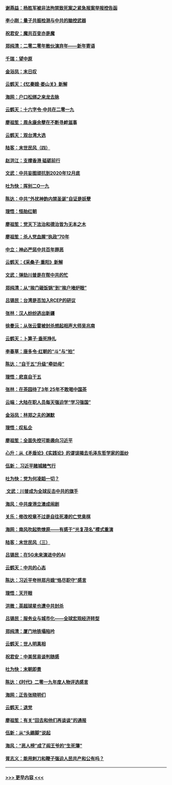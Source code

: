 #### [谢燕益：杨胜军被非法拘禁致死案之紧急报案举报控告函](../pages/nsc993/n11756134.md?t=01012244) 
#### [李小刚：量子共振检测与中共的脑控武器](../pages/nsc993/n11754518.md?t=01012244) 
#### [祝君安：魔共百变亦是魔](../pages/nsc993/n11754469.md?t=01012244) 
#### [郑纯清：二零二零年散伙演弃年——新年寄语](../pages/nsc993/n11754195.md?t=01012244) 
#### [千瑞：望中原](../pages/nsc993/n11754159.md?t=01012244) 
#### [金浴凤：末日叹](../pages/nsc993/n11752359.md?t=01012244) 
#### [云鹤天：《忆秦娥‧娄山关》新解](../pages/nsc993/n11752348.md?t=01012244) 
#### [海网：户口松绑之来龙去脉](../pages/nsc993/n11752328.md?t=01012244) 
#### [云鹤天：十六字令‧中共在二零一九](../pages/nsc993/n11752305.md?t=01012244) 
#### [廖祖笙：周永康余孽在不断寻衅滋事](../pages/nsc993/n11751013.md?t=01012244) 
#### [云鹤天：观台湾大选](../pages/nsc993/n11751007.md?t=01012244) 
#### [陆客：末世民风（四）](../pages/nsc993/n11749203.md?t=01012244) 
#### [赵洪江：支撑香港 砥砺前行](../pages/nsc993/n11748482.md?t=01012244) 
#### [文武：中共妄图顽抗到2020年12月底](../pages/nsc993/n11748446.md?t=01012244) 
#### [吐为快：挥别二O一九](../pages/nsc993/n11748411.md?t=01012244) 
#### [陈达：中共“外扰神韵内禁圣诞”自证是妖孽](../pages/nsc993/n11748226.md?t=01012244) 
#### [理悟：怪胎红朝](../pages/nsc993/n11748206.md?t=01012244) 
#### [廖祖笙：党天下法治和德治皆为无本之木](../pages/nsc993/n11748135.md?t=01012244) 
#### [廖祖笙：杀人党血腥“执政”70年](../pages/nsc993/n11745144.md?t=01012244) 
#### [中立：神必严惩中共百年罪恶](../pages/nsc993/n11744970.md?t=01012244) 
#### [云鹤天：《采桑子‧重阳》新解](../pages/nsc993/n11744948.md?t=01012244) 
#### [文武：弹劾川普是在帮中共的忙](../pages/nsc993/n11744758.md?t=01012244) 
#### [郑纯清：从“挨门砸饭锅”到“挨户堵炉眼”](../pages/nsc993/n11744745.md?t=01012244) 
#### [吕锡民：台湾是否加入RCEP的研议](../pages/nsc993/n11744701.md?t=01012244) 
#### [张林：汉人纷纷逃出新疆](../pages/nsc993/n11743530.md?t=01012244) 
#### [徐曼沅：从张云雷被封杀想起相声大师吴兆南](../pages/nsc993/n11741816.md?t=01012244) 
#### [云鹤天：卜算子‧垂死挣扎](../pages/nsc993/n11739956.md?t=01012244) 
#### [李春草：唐多令‧红朝的“斗”与“拍”](../pages/nsc993/n11739830.md?t=01012244) 
#### [陈达：“自干五”升级“牵妨母”](../pages/nsc993/n11739724.md?t=01012244) 
#### [理悟：悲哀自干五](../pages/nsc993/n11739547.md?t=01012244) 
#### [张林：在茶园待了3年 25年不敢喝中国茶](../pages/nsc993/n11739240.md?t=01012244) 
#### [云端：大陆在职人员每天强迫学“学习强国”](../pages/nsc993/n11738735.md?t=01012244) 
#### [金浴凤：林郑之夫的渊默](../pages/nsc993/n11737735.md?t=01012244) 
#### [理悟：叹私企](../pages/nsc993/n11737715.md?t=01012244) 
#### [廖祖笙：全面失控可能袭向习近平](../pages/nsc993/n11737704.md?t=01012244) 
#### [心升：从《矛盾论》《实践论》的谬误揭去毛泽东哲学家的面纱](../pages/nsc993/n11736962.md?t=01012244) 
#### [伍新： 习近平赌城赌气行](../pages/nsc993/n11736929.md?t=01012244) 
#### [吐为快：党为何凌蹈一切？](../pages/nsc993/n11736915.md?t=01012244) 
#### [ 文武：川普成为全球反击中共的旗手](../pages/nsc993/n11736882.md?t=01012244) 
#### [海风：中共废港立澳成闹剧](../pages/nsc993/n11735857.md?t=01012244) 
#### [关乐：修改校章不过是自往死凑的亡党臭棋](../pages/nsc993/n11735097.md?t=01012244) 
#### [海网：南风吹起势燎原——有感于“光复茂名”模式重演](../pages/nsc993/n11732308.md?t=01012244) 
#### [陆客：末世民风（三）](../pages/nsc993/n11732211.md?t=01012244) 
#### [吕锡民：在5G未来演进中的AI](../pages/nsc993/n11730010.md?t=01012244) 
#### [云鹤天：中共的心态](../pages/nsc993/n11729906.md?t=01012244) 
#### [陈达：习近平夸林郑月娥“恪尽职守”感言](../pages/nsc993/n11729881.md?t=01012244) 
#### [理悟：天开眼](../pages/nsc993/n11729699.md?t=01012244) 
#### [洪微：英超球星也遭中共封杀](../pages/nsc993/n11727243.md?t=01012244) 
#### [吕锡民：服务业与城市化——全球宏观经济转型](../pages/nsc993/n11725845.md?t=01012244) 
#### [郑纯清：厦门地铁塌陷吟](../pages/nsc993/n11725813.md?t=01012244) 
#### [云鹤天：世人明真相](../pages/nsc993/n11725621.md?t=01012244) 
#### [祝君安：中美贸易谈判随感](../pages/nsc993/n11725609.md?t=01012244) 
#### [吐为快：末朝即景](../pages/nsc993/n11723365.md?t=01012244) 
#### [陈达：《时代》二零一九年度人物评选感言](../pages/nsc993/n11723337.md?t=01012244) 
#### [海网：正告张晓明们](../pages/nsc993/n11723228.md?t=01012244) 
#### [云鹤天：退党](../pages/nsc993/n11723056.md?t=01012244) 
#### [廖祖笙：有关“回去和他们再谈谈”的通报](../pages/nsc993/n11722442.md?t=01012244) 
#### [伍新：从“头踢脚”说起](../pages/nsc993/n11722429.md?t=01012244) 
#### [海风：“恶人榜”成了阎王爷的“生死簿”](../pages/nsc993/n11722272.md?t=01012244) 
#### [胥志义：能用剌刀和鞭子强迫人民共产和公有吗？](../pages/nsc993/n11720569.md?t=01012244) 

----
#### [ >>> 更早内容 <<< ](../indexes/nsc993-earlier.md)
